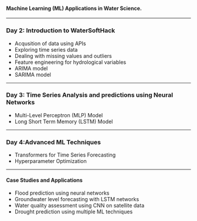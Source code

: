 #### Machine Learning (ML) Applications in Water Science.

---

### Day 2: Introduction to WaterSoftHack

- Acqusition of data using APIs
- Exploring time series data 
- Dealing with missing values and outliers
- Feature engineering for hydrological variables
- ARIMA model
- SARIMA model

---

### Day 3: Time Series Analysis and predictions using Neural Networks

- Multi-Level Perceptron (MLP) Model
- Long Short Term Memory (LSTM) Model

---

### Day 4:Advanced ML Techniques

- Transformers for Time Series Forecasting
- Hyperparameter Optimization

---

#### Case Studies and Applications

- Flood prediction using neural networks
- Groundwater level forecasting with LSTM networks
- Water quality assessment using CNN on satellite data
- Drought prediction using multiple ML techniques
